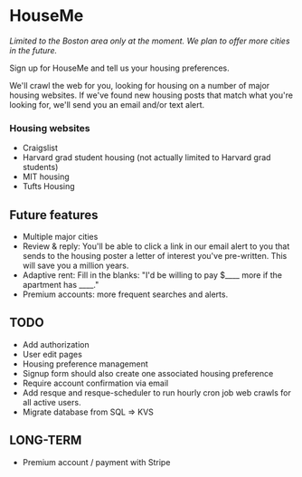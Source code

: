 HouseMe
=======

*Limited to the Boston area only at the moment. We plan to offer more cities in the future.*

Sign up for HouseMe and tell us your housing preferences.  

We'll crawl the web for you, looking for housing on a number of major housing websites. If we've found new housing posts that match what you're looking for, we'll send you an email and/or text alert.

### Housing websites
+ Craigslist
+ Harvard grad student housing (not actually limited to Harvard grad students)
+ MIT housing
+ Tufts Housing

Future features
---------------
+ Multiple major cities
+ Review & reply: You'll be able to click a link in our email alert to you that sends to the housing poster a letter of interest you've pre-written. This will save you a million years.
+ Adaptive rent: Fill in the blanks: "I'd be willing to pay $____ more if the apartment has ____."
+ Premium accounts: more frequent searches and alerts.


TODO
----
+ Add authorization
+ User edit pages
+ Housing preference management
+ Signup form should also create one associated housing preference
+ Require account confirmation via email
+ Add resque and resque-scheduler to run hourly cron job web crawls for all active users.
+ Migrate database from SQL => KVS


LONG-TERM
---------
+ Premium account / payment with Stripe